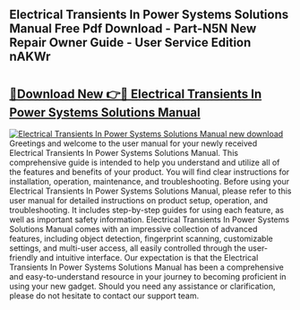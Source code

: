 ## Electrical Transients In Power Systems Solutions Manual Free Pdf Download - Part-N5N New Repair Owner Guide - User Service Edition nAKWr

# <h2><a href="http://bc55494.oget.top/?id=Electrical+Transients+In+Power+Systems+Solutions+Manual">🔗Download New 👉🔴 Electrical Transients In Power Systems Solutions Manual</a></h2>

[![Electrical Transients In Power Systems Solutions Manual new download](https://i.imgur.com/5g1atiW.png)](http://bc55494.oget.top/?id=Electrical+Transients+In+Power+Systems+Solutions+Manual)
Greetings and welcome to the user manual for your newly received Electrical Transients In Power Systems Solutions Manual. This comprehensive guide is intended to help you understand and utilize all of the features and benefits of your product. You will find clear instructions for installation, operation, maintenance, and troubleshooting. Before using your Electrical Transients In Power Systems Solutions Manual, please refer to this user manual for detailed instructions on product setup, operation, and troubleshooting. It includes step-by-step guides for using each feature, as well as important safety information. Electrical Transients In Power Systems Solutions Manual comes with an impressive collection of advanced features, including object detection, fingerprint scanning, customizable settings, and multi-user access, all easily controlled through the user-friendly and intuitive interface. Our expectation is that the Electrical Transients In Power Systems Solutions Manual has been a comprehensive and easy-to-understand resource in your journey to becoming proficient in using your new gadget. Should you need any assistance or clarification, please do not hesitate to contact our support team.
